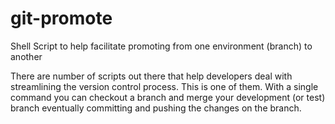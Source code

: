 git-promote
===========

Shell Script to help facilitate promoting from one environment (branch) to another

There are number of scripts out there that help developers deal with streamlining the version control process. This is one of them.  With a single command you can checkout a <target> branch and merge your development (or test) branch eventually committing and pushing the changes on the <target> branch.